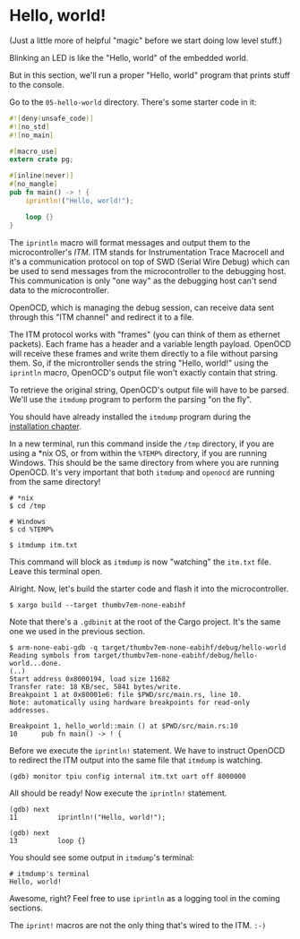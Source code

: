 # Hello, world!

(Just a little more of helpful "magic" before we start doing low level stuff.)

Blinking an LED is like the "Hello, world" of the embedded world.

But in this section, we'll run a proper "Hello, world" program that prints stuff
to the console.

Go to the `05-hello-world` directory. There's some starter code in it:

``` rust
#![deny(unsafe_code)]
#![no_std]
#![no_main]

#[macro_use]
extern crate pg;

#[inline(never)]
#[no_mangle]
pub fn main() -> ! {
    iprintln!("Hello, world!");

    loop {}
}
```

The `iprintln` macro will format messages and output them to the
microcontroller's *ITM*. ITM stands for Instrumentation Trace Macrocell and it's
a communication protocol on top of SWD (Serial Wire Debug) which can be used to
send messages from the microcontroller to the debugging host. This communication
is only "one way" as the debugging host can't send data to the microcontroller.

OpenOCD, which is managing the debug session, can receive data sent through this
"ITM channel" and redirect it to a file.

The ITM protocol works with "frames" (you can think of them as ethernet
packets). Each frame has a header and a variable length payload. OpenOCD will
receive these frames and write them directly to a file without parsing them. So,
if the microntroller sends the string "Hello, world!" using the `iprintln`
macro, OpenOCD's output file won't exactly contain that string.

To retrieve the original string, OpenOCD's output file will have to be parsed.
We'll use the `itmdump` program to perform the parsing "on the fly".

You should have already installed the `itmdump` program during the [installation
chapter].

[installation chapter]: 03-setup/README.html#itmdump

In a new terminal, run this command inside the `/tmp` directory, if you are
using a *nix OS, or from within the `%TEMP%` directory, if you are running
Windows. This should be the same directory from where you are running OpenOCD.
It's very important that both `itmdump` and `openocd` are running from the same
directory!

```
# *nix
$ cd /tmp

# Windows
$ cd %TEMP%

$ itmdump itm.txt
```

This command will block as `itmdump` is now "watching" the `itm.txt` file. Leave
this terminal open.

Alright. Now, let's build the starter code and flash it into the
microcontroller.

```
$ xargo build --target thumbv7em-none-eabihf
```

Note that there's a `.gdbinit` at the root of the Cargo project. It's the same
one we used in the previous section.

```
$ arm-none-eabi-gdb -q target/thumbv7em-none-eabihf/debug/hello-world
Reading symbols from target/thumbv7em-none-eabihf/debug/hello-world...done.
(..)
Start address 0x8000194, load size 11682
Transfer rate: 18 KB/sec, 5841 bytes/write.
Breakpoint 1 at 0x80001e6: file $PWD/src/main.rs, line 10.
Note: automatically using hardware breakpoints for read-only addresses.

Breakpoint 1, hello_world::main () at $PWD/src/main.rs:10
10      pub fn main() -> ! {
```

Before we execute the `iprintln!` statement. We have to instruct OpenOCD to
redirect the ITM output into the same file that `itmdump` is watching.

```
(gdb) monitor tpiu config internal itm.txt uart off 8000000
```

All should be ready! Now execute the `iprintln!` statement.

```
(gdb) next
11          iprintln!("Hello, world!");

(gdb) next
13          loop {}
```

You should see some output in `itmdump`'s terminal:

```
# itmdump's terminal
Hello, world!
```

Awesome, right? Feel free to use `iprintln` as a logging tool in the coming
sections.

The `iprint!` macros are not the only thing that's wired to the ITM. `:-)`

